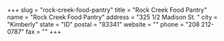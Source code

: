 +++
slug = "rock-creek-food-pantry"
title = "Rock Creek Food Pantry"
name = "Rock Creek Food Pantry"
address = "325 1/2 Madison St. "
city = "Kimberly"
state = "ID"
postal = "83341"
website = ""
phone = "208 212-0787"
fax = ""
+++
